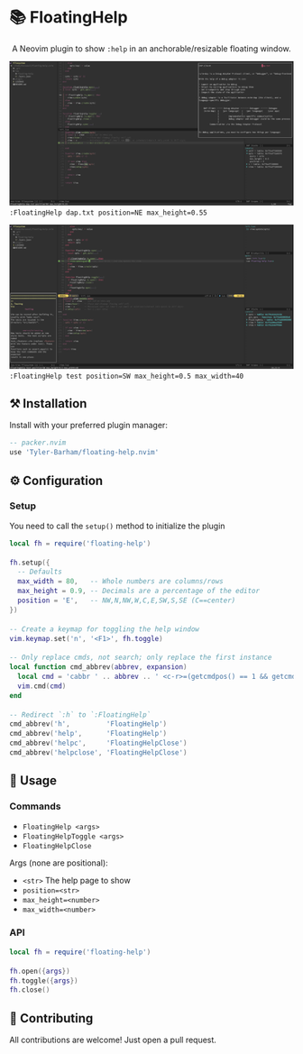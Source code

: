 # 📚 FloatingHelp

<p align="center">A Neovim plugin to show <code>:help</code> in an anchorable/resizable floating window.</p>

![FloatingHelp Screenshot](./media/floating-help-active.png)
`:FloatingHelp dap.txt position=NE max_height=0.55`

![FloatingHelp Screenshot](./media/floating-help-inactive.png)
`:FloatingHelp test position=SW max_height=0.5 max_width=40`

## ⚒️ Installation

Install with your preferred plugin manager:

```lua
-- packer.nvim
use 'Tyler-Barham/floating-help.nvim'
```

## ⚙️ Configuration

### Setup

You need to call the `setup()` method to initialize the plugin

```lua
local fh = require('floating-help')

fh.setup({
  -- Defaults
  max_width = 80,   -- Whole numbers are columns/rows
  max_height = 0.9, -- Decimals are a percentage of the editor
  position = 'E',   -- NW,N,NW,W,C,E,SW,S,SE (C==center)
})

-- Create a keymap for toggling the help window
vim.keymap.set('n', '<F1>', fh.toggle)

-- Only replace cmds, not search; only replace the first instance
local function cmd_abbrev(abbrev, expansion)
  local cmd = 'cabbr ' .. abbrev .. ' <c-r>=(getcmdpos() == 1 && getcmdtype() == ":" ? "' .. expansion .. '" : "' .. abbrev .. '")<CR>'
  vim.cmd(cmd)
end

-- Redirect `:h` to `:FloatingHelp`
cmd_abbrev('h',         'FloatingHelp')
cmd_abbrev('help',      'FloatingHelp')
cmd_abbrev('helpc',     'FloatingHelpClose')
cmd_abbrev('helpclose', 'FloatingHelpClose')
```

## 🚀 Usage

### Commands

- `FloatingHelp <args>`
- `FloatingHelpToggle <args>`
- `FloatingHelpClose`

Args (none are positional):

- `<str>` The help page to show
- `position=<str>`
- `max_height=<number>`
- `max_width=<number>`

### API

```lua
local fh = require('floating-help')

fh.open({args})
fh.toggle({args})
fh.close()
```

## 🤝 Contributing

All contributions are welcome! Just open a pull request.
